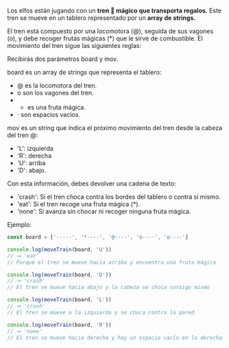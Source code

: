 Los elfos están jugando con un **tren 🚂 mágico que transporta regalos.** Este tren se mueve en un tablero representado por un **array de strings.**

El tren está compuesto por una locomotora (@), seguida de sus vagones (o), y debe recoger frutas mágicas (*) que le sirve de combustible. El movimiento del tren sigue las siguientes reglas:

Recibirás dos parámetros board y mov.

board es un array de strings que representa el tablero:

- @ es la locomotora del tren.
- o son los vagones del tren.
- * es una fruta mágica.
- · son espacios vacíos.

mov es un string que indica el próximo movimiento del tren desde la cabeza del tren @:

- 'L': izquierda
- 'R': derecha
- 'U': arriba
- 'D': abajo.

Con esta información, debes devolver una cadena de texto:

- 'crash': Si el tren choca contra los bordes del tablero o contra sí mismo.
- 'eat': Si el tren recoge una fruta mágica (*).
- 'none': Si avanza sin chocar ni recoger ninguna fruta mágica.

Ejemplo:

```javascript
const board = ['·····', '*····', '@····', 'o····', 'o····']

console.log(moveTrain(board, 'U'))
// ➞ 'eat'
// Porque el tren se mueve hacia arriba y encuentra una fruta mágica

console.log(moveTrain(board, 'D'))
// ➞ 'crash'
// El tren se mueve hacia abajo y la cabeza se choca consigo mismo

console.log(moveTrain(board, 'L'))
// ➞ 'crash'
// El tren se mueve a la izquierda y se choca contra la pared

console.log(moveTrain(board, 'R'))
// ➞ 'none'
// El tren se mueve hacia derecha y hay un espacio vacío en la derecha
```